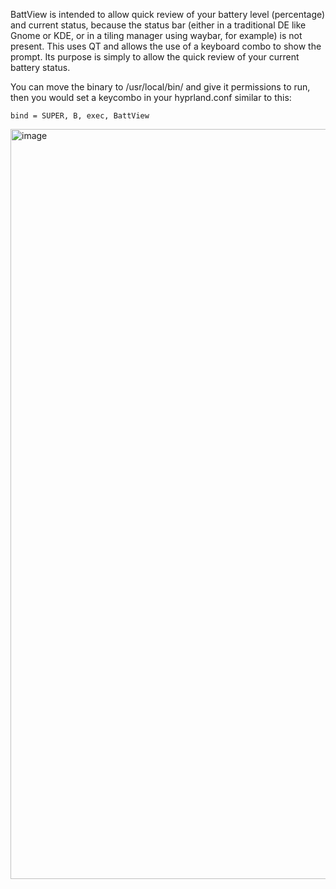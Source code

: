 BattView is intended to allow quick review of your battery level (percentage) and current status, because the status bar (either in a traditional DE like Gnome or KDE, or in a tiling manager using waybar, for example) is not present. This uses QT and allows the use of a keyboard combo to show the prompt. Its purpose is simply to allow the quick review of your current battery status. 

You can move the binary to /usr/local/bin/ and give it permissions to run, then you would set a keycombo in your hyprland.conf similar to this: 
```
bind = SUPER, B, exec, BattView
```
<img width="1920" height="1200" alt="image" src="https://github.com/user-attachments/assets/41d82809-9e62-4565-84b9-92f0bc1ac027" />

